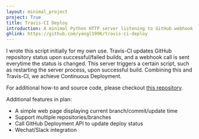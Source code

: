 ```yaml
---
layout: minimal_project
project: True
title: Travis-CI Deploy
introduction: A minimal Python HTTP server listening to GitHub webhook and executes some script upon successful Travis-CI build.
ghlink: https://github.com/yangl1996/travis-ci-deploy
---
```


I wrote this script initially for my own use. Travis-CI updates GitHub repository status upon successful/failed builds, and a webhook call is sent everytime the status is changed. This server triggers a certain script, such as restarting the server process, upon successful build. Combining this and Travis-CI, we achieve Continuous Deployment.

For additional how-to and source code, please checkout [this repository](https://github.com/yangl1996/travis-ci-deploy).

Additional features in plan:

* A simple web page displaying current branch/commit/update time
* Support multiple repositories/branches
* Call GitHub Deployment API to update deploy status
* Wechat/Slack integration
